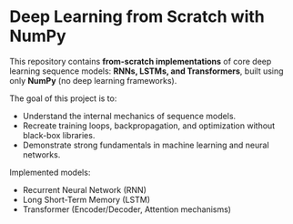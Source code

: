 # Deep Learning from Scratch with NumPy

This repository contains **from-scratch implementations** of core deep learning sequence models: **RNNs, LSTMs, and Transformers**, built using only **NumPy** (no deep learning frameworks).

The goal of this project is to:
* Understand the internal mechanics of sequence models.
* Recreate training loops, backpropagation, and optimization without black-box libraries.
* Demonstrate strong fundamentals in machine learning and neural networks.

Implemented models:
* Recurrent Neural Network (RNN)
* Long Short-Term Memory (LSTM)
* Transformer (Encoder/Decoder, Attention mechanisms)

